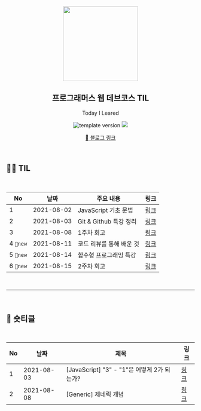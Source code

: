 <br/>
<p align="middle" >
  <img width="200px;" src="./src/images/prgms-logo.png"/>
</p>
<h2 align="middle">프로그래머스 웹 데브코스 TIL</h2>
<p align="middle">Today I Leared</p>
<p align="middle">
  <img src="https://img.shields.io/badge/version-1.0.0-blue?style=flat-square" alt="template version"/>
  <img src="https://img.shields.io/badge/language-md-md.svg?style=flat-square"/>
</p>

<p align="middle">
  <a href="https://limkhl.tistory.com/" target="_blank">🚀 블로그 링크</a>  
</p>

<br/>

<h2>🏃‍♀️ TIL</h2>
<br>

| No        | 날짜       | 주요 내용                | 링크                                  |
| --------- | ---------- | ------------------------ | ------------------------------------- |
| 1         | 2021-08-02 | JavaScript 기초 문법     | [링크](https://limkhl.tistory.com/38) |
| 2         | 2021-08-03 | Git & Github 특강 정리   | [링크](https://limkhl.tistory.com/39) |
| 3         | 2021-08-08 | 1주차 회고               | [링크](https://limkhl.tistory.com/42) |
| 4 `🎇new` | 2021-08-11 | 코드 리뷰를 통해 배운 것 | [링크](https://limkhl.tistory.com/43) |
| 5 `🎇new` | 2021-08-14 | 함수형 프로그래밍 특강   | [링크](https://limkhl.tistory.com/44) |
| 6 `🎇new` | 2021-08-15 | 2주차 회고               | [링크](https://limkhl.tistory.com/42) |

<br>
<hr>
<br>

<h2>🧐 숏티클</h2>
<br>

| No  | 날짜       | 제목                                        | 링크                                  |
| --- | ---------- | ------------------------------------------- | ------------------------------------- |
| 1   | 2021-08-03 | [JavaScript] "3" - "1"은 어떻게 2가 되는가? | [링크](https://limkhl.tistory.com/40) |
| 2   | 2021-08-08 | [Generic] 제네릭 개념                       | [링크](https://limkhl.tistory.com/41) |

